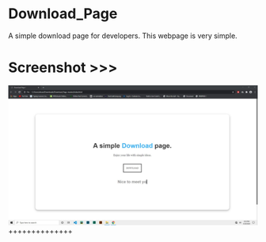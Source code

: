 # Download_Page
A simple download page for developers. This webpage is very simple.

# Screenshot >>>
![alt text](https://github.com/AhsanParadise/Download_Page/blob/master/ScreenShot.jpg?raw=true)
++++++++++++++
